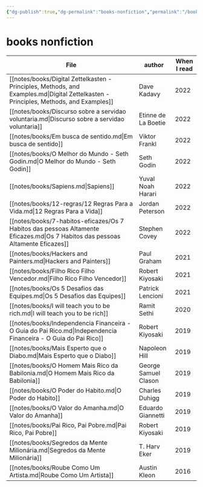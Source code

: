 ```yaml
---
{"dg-publish":true,"dg-permalink":"books-nonfiction","permalink":"/books-nonfiction/","dgHomeLink":true,"dgPassFrontmatter":false,"dgShowBacklinks":true,"dgShowLocalGraph":false}
---
```


# books nonfiction

| File                                                                                                                                  | author               | When I read |
| ------------------------------------------------------------------------------------------------------------------------------------- | -------------------- | ----------- |
| [[notes/books/Digital Zettelkasten - Principles, Methods, and Examples.md\|Digital Zettelkasten - Principles, Methods, and Examples]] | Dave Kadavy          | 2022        |
| [[notes/books/Discurso sobre a servidao voluntaria.md\|Discurso sobre a servidao voluntaria]]                                         | Etinne de La Boetie  | 2022        |
| [[notes/books/Em busca de sentido.md\|Em busca de sentido]]                                                                           | Viktor Frankl        | 2022        |
| [[notes/books/O Melhor do Mundo - Seth Godin.md\|O Melhor do Mundo - Seth Godin]]                                                     | Seth Godin           | 2022        |
| [[notes/books/Sapiens.md\|Sapiens]]                                                                                                   | Yuval Noah Harari    | 2022        |
| [[notes/books/12-regras/12 Regras Para a Vida.md\|12 Regras Para a Vida]]                                                             | Jordan Peterson      | 2022        |
| [[notes/books/7-habitos-eficazes/Os 7 Habitos das pessoas Altamente Eficazes.md\|Os 7 Habitos das pessoas Altamente Eficazes]]        | Stephen Covey        | 2022        |
| [[notes/books/Hackers and Painters.md\|Hackers and Painters]]                                                                         | Paul Graham          | 2021        |
| [[notes/books/Filho Rico Filho Vencedor.md\|Filho Rico Filho Vencedor]]                                                               | Robert Kiyosaki      | 2021        |
| [[notes/books/Os 5 Desafios das Equipes.md\|Os 5 Desafios das Equipes]]                                                               | Patrick Lencioni     | 2021        |
| [[notes/books/I will teach you to be rich.md\|I will teach you to be rich]]                                                           | Ramit Sethi          | 2020        |
| [[notes/books/Independencia Financeira - O Guia do Pai Rico.md\|Independencia Financeira - O Guia do Pai Rico]]                       | Robert Kiyosaki      | 2019        |
| [[notes/books/Mais Esperto que o Diabo.md\|Mais Esperto que o Diabo]]                                                                 | Napoleon Hill        | 2019        |
| [[notes/books/O Homem Mais Rico da Babilonia.md\|O Homem Mais Rico da Babilonia]]                                                     | George Samuel Clason | 2019        |
| [[notes/books/O Poder do Habito.md\|O Poder do Habito]]                                                                               | Charles Duhigg       | 2019        |
| [[notes/books/O Valor do Amanha.md\|O Valor do Amanha]]                                                                               | Eduardo Giannetti    | 2019        |
| [[notes/books/Pai Rico, Pai Pobre.md\|Pai Rico, Pai Pobre]]                                                                           | Robert Kiyosaki      | 2019        |
| [[notes/books/Segredos da Mente Milionária.md\|Segredos da Mente Milionária]]                                                         | T. Harv Eker         | 2019        |
| [[notes/books/Roube Como Um Artista.md\|Roube Como Um Artista]]                                                                       | Austin Kleon         | 2016        |

